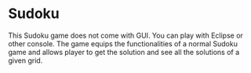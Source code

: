 # Sudoku
This Sudoku game does not come with GUI. You can play with Eclipse or other console. The game equips the functionalities of a normal Sudoku game and allows player to get the solution and see all the solutions of a given grid.
